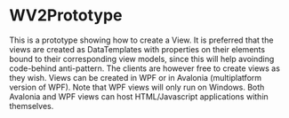 <!-- Morgan Stanley makes this available to you under the Apache License, Version 2.0 (the "License"). You may obtain a copy of the License at http://www.apache.org/licenses/LICENSE-2.0. See the NOTICE file distributed with this work for additional information regarding copyright ownership. Unless required by applicable law or agreed to in writing, software distributed under the License is distributed on an "AS IS" BASIS, WITHOUT WARRANTIES OR CONDITIONS OF ANY KIND, either express or implied. See the License for the specific language governing permissions and limitations under the License. -->

WV2Prototype
================

This is a prototype showing how to create a View. It is preferred that the views are created as DataTemplates with properties on their elements bound to their corresponding view models, since this will help avoinding code-behind anti-pattern. The clients are however free to create views as they wish.
Views can be created in WPF or in Avalonia (multiplatform version of WPF). Note that WPF views will only run on Windows.
Both Avalonia and WPF views can host HTML/Javascript applications within themselves. 

